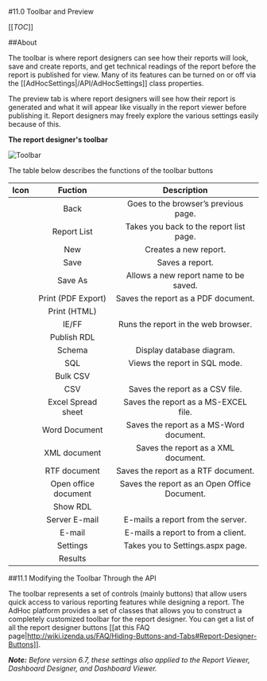 #11.0 Toolbar and Preview

[[_TOC_]]

##About

The toolbar is where report designers can see how their reports will look, save and create reports, and get technical readings of the report before the report is published for view. Many of its features can be turned on or off via the [[AdHocSettings|/API/AdHocSettings]] class properties.

The preview tab is where report designers will see how their report is generated and what it will appear like visually in the report viewer before publishing it. Report designers may freely explore the various settings easily because of this.

**The report designer's toolbar**

![Toolbar]()

The table below describes the functions of the toolbar buttons

|**Icon**|**Fuction**|**Description**|
|:------:|:---------:|:-------------:|
||Back|Goes to the browser’s previous page.|
||Report List|Takes you back to the report list page.|
||New|Creates a new report.|
||Save|Saves a report.|
||Save As|Allows a new report name to be saved.|
||Print (PDF Export)|Saves the report as a PDF document.|
||Print (HTML)||
||IE/FF|Runs the report in the web browser.|
||Publish RDL||
||Schema|Display database diagram.|
||SQL|Views the report in SQL mode.|
||Bulk CSV||
||CSV|Saves the report as a CSV file.|
||Excel Spread sheet|Saves the report as a MS-EXCEL file.|
||Word Document|Saves the report as a MS-Word document.|
||XML document|Saves the report as a XML document.|
||RTF document|Saves the report as a RTF document.|
||Open office document|Saves the report as an Open Office Document.|
||Show RDL||
||Server E-mail|E-mails a report from the server.|
||E-mail|E-mails a report to from a client.|
||Settings|Takes you to Settings.aspx page.|
||Results||

##11.1 Modifying the Toolbar Through the API

The toolbar represents a set of controls (mainly buttons) that allow users quick access to various reporting features while designing a report. The AdHoc platform provides a set of classes that allows you to construct a completely customized toolbar for the report designer. You can get a list of all the report designer buttons [[at this FAQ page|http://wiki.izenda.us/FAQ/Hiding-Buttons-and-Tabs#Report-Designer-Buttons]].

_**Note:** Before version 6.7, these settings also applied to the Report Viewer, Dashboard Designer, and Dashboard Viewer._